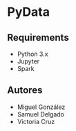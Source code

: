 # PyData

## Requirements

* Python 3.x
* Jupyter
* Spark

## Autores
* Miguel González 
* Samuel Delgado
* Victoria Cruz